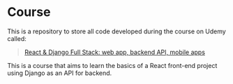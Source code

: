 # Course

This is a repository to store all code developed during the course on Udemy called: 

> [React & Django Full Stack: web app, backend API, mobile apps](https://www.udemy.com/course/react-django-full-stack/)

This is a course that aims to learn the basics of a React front-end project using Django as an API for backend.

